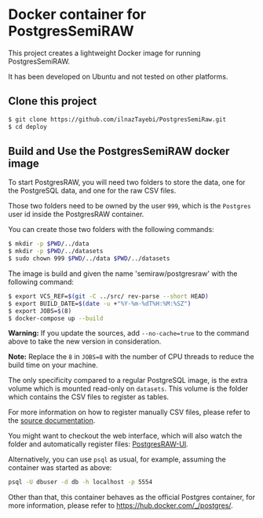 # Docker container for PostgresSemiRAW

This project creates a lightweight Docker image for running PostgresSemiRAW.

It has been developed on Ubuntu and not tested on other platforms.

## Clone this project

```sh
$ git clone https://github.com/ilnazTayebi/PostgresSemiRaw.git
$ cd deploy
```

## Build and Use the PostgresSemiRAW docker image

To start PostgresRAW, you will need two folders to store the data, one for the PostgreSQL data, and one for the raw CSV files.

Those two folders need to be owned by the user `999`, which is the `Postgres` user id inside the PostgresRAW container.

You can create those two folders with the following commands:

```sh
$ mkdir -p $PWD/../data
$ mkdir -p $PWD/../datasets
$ sudo chown 999 $PWD/../data $PWD/../datasets
```

The image is build and given the name 'semiraw/postgresraw' with the following command:

```sh
$ export VCS_REF=$(git -C ../src/ rev-parse --short HEAD)
$ export BUILD_DATE=$(date -u +"%Y-%m-%dT%H:%M:%SZ")
$ export JOBS=$(8)
$ docker-compose up --build
```

**Warning:** If you update the sources, add `--no-cache=true` to the command above to take the new version in consideration.

**Note:** Replace the `8` in `JOBS=8` with the number of CPU threads to reduce the build time on your machine.


The only specificity compared to a regular PostgreSQL image, is the extra volume which is mounted read-only on `datasets`. This volume is the folder which contains the CSV files to register as tables.

For more information on how to register manually CSV files, please refer to the [source documentation](https://github.com/HBPMedical/PostgresRAW).

You might want to checkout the web interface, which will also watch the folder and automatically register files: [PostgresRAW-UI](https://github.com/HBPMedical/PostgresRAW-UI-docker).

Alternatively, you can use `psql` as usual, for example, assuming the container was started as above:

```sh
psql -U dbuser -d db -h localhost -p 5554
```

Other than that, this container behaves as the official Postgres container, for more
information, please refer to https://hub.docker.com/_/postgres/. 
